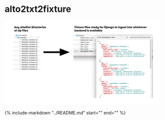 # alto2txt2fixture

![img/header.png](img/header.png)

{%
    include-markdown  "../README.md"
    start="<!--index-start-->"
    end="<!--index-end-->"
%}
